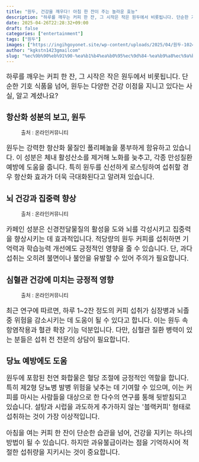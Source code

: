 ```yaml
---
title: "원두, 건강을 깨우다! 아침 한 잔이 주는 놀라운 효능"
description: "하루를 깨우는 커피 한 잔, 그 시작은 작은 원두에서 비롯됩니다. 단순한 기호 식품을 넘어, 원두는 다양한 건강 이점을 지니고 있다는 사실, 알고 계셨나요?"
date: 2025-04-26T22:28:32+09:00
draft: false
categories: ["entertainment"]
tags: ["원두"]
images: ["https://ingihgoyonet.site/wp-content/uploads/2025/04/원두-1024x683.jpg", "https://ingihgoyonet.site/wp-content/uploads/2025/04/원두효능-1024x683.jpg", "https://ingihgoyonet.site/wp-content/uploads/2025/04/원두의효능-1-1024x683.jpg"]
author: "kgkstn1423gmailcom"
slug: "%ec%9b%90%eb%91%90-%ea%b1%b4%ea%b0%95%ec%9d%84-%ea%b9%a8%ec%9a%b0%eb%8b%a4-%ec%95%84%ec%b9%a8-%ed%95%9c-%ec%9e%94%ec%9d%b4-%ec%a3%bc%eb%8a%94-%eb%86%80%eb%9d%bc%ec%9a%b4-%ed%9a%a8%eb%8a%a5"
---
```


<p style="font-size:18px">하루를 깨우는 커피 한 잔, 그 시작은 작은 원두에서 비롯됩니다. 단순한 기호 식품을 넘어, 원두는 다양한 건강 이점을 지니고 있다는 사실, 알고 계셨나요?</p> <h2 >항산화 성분의 보고, 원두</h2> <figure ><img src="https://ingihgoyonet.site/wp-content/uploads/2025/04/원두-1024x683.jpg" alt="" style="aspect-ratio:16/9;object-fit:cover"/><figcaption >출처 : 온라인커뮤니티</figcaption></figure> <p style="font-size:18px">원두는 강력한 항산화 물질인 폴리페놀을 풍부하게 함유하고 있습니다. 이 성분은 체내 활성산소를 제거해 노화를 늦추고, 각종 만성질환 예방에 도움을 줍니다. 특히 원두를 신선하게 로스팅하여 섭취할 경우 항산화 효과가 더욱 극대화된다고 알려져 있습니다.</p> <h2 >뇌 건강과 집중력 향상</h2> <figure ><img src="https://ingihgoyonet.site/wp-content/uploads/2025/04/원두효능-1024x683.jpg" alt="" style="aspect-ratio:16/9;object-fit:cover"/><figcaption >출처 : 온라인커뮤니티</figcaption></figure> <p style="font-size:18px">카페인 성분은 신경전달물질의 활성을 도와 뇌를 각성시키고 집중력을 향상시키는 데 효과적입니다. 적당량의 원두 커피를 섭취하면 기억력과 학습능력 개선에도 긍정적인 영향을 줄 수 있습니다. 단, 과다 섭취는 오히려 불면이나 불안을 유발할 수 있어 주의가 필요합니다.</p> <h2 >심혈관 건강에 미치는 긍정적 영향</h2> <figure ><img src="https://ingihgoyonet.site/wp-content/uploads/2025/04/원두의효능-1-1024x683.jpg" alt="" style="aspect-ratio:16/9;object-fit:cover"/><figcaption >출처 : 온라인커뮤니티</figcaption></figure> <p style="font-size:18px">최근 연구에 따르면, 하루 1~2잔 정도의 커피 섭취가 심장병과 뇌졸중 위험을 감소시키는 데 도움이 될 수 있다고 합니다. 이는 원두 속 항염작용과 혈관 확장 기능 덕분입니다. 다만, 심혈관 질환 병력이 있는 분들은 섭취 전 전문의 상담이 필요합니다.</p> <h2 >당뇨 예방에도 도움</h2> <p style="font-size:18px">원두에 포함된 천연 화합물은 혈당 조절에 긍정적인 역할을 합니다. 특히 제2형 당뇨병 발병 위험을 낮추는 데 기여할 수 있으며, 이는 커피를 마시는 사람들을 대상으로 한 다수의 연구를 통해 뒷받침되고 있습니다. 설탕과 시럽을 과도하게 추가하지 않는 '블랙커피' 형태로 섭취하는 것이 가장 이상적입니다.</p> <p style="font-size:18px">아침을 여는 커피 한 잔이 단순한 습관을 넘어, 건강을 지키는 하나의 방법이 될 수 있습니다. 하지만 과유불급이라는 점을 기억하시어 적절한 섭취량을 지키시는 것이 중요합니다.</p>